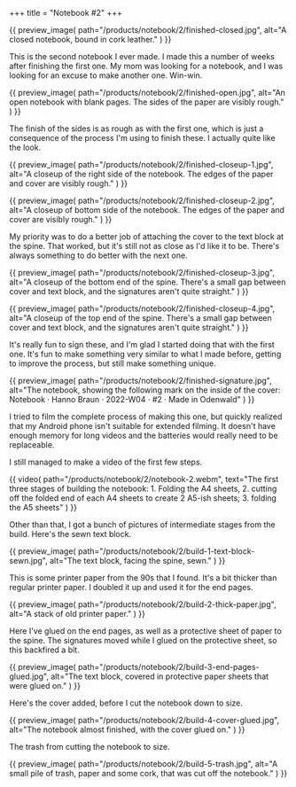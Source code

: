 +++
title = "Notebook #2"
+++

{{
    preview_image(
        path="/products/notebook/2/finished-closed.jpg",
        alt="A closed notebook, bound in cork leather."
    )
}}

This is the second notebook I ever made. I made this a number of weeks after finishing the first one. My mom was looking for a notebook, and I was looking for an excuse to make another one. Win-win.

{{
    preview_image(
        path="/products/notebook/2/finished-open.jpg",
        alt="An open notebook with blank pages. The sides of the paper are visibly rough."
    )
}}

The finish of the sides is as rough as with the first one, which is just a consequence of the process I'm using to finish these. I actually quite like the look.

{{
    preview_image(
        path="/products/notebook/2/finished-closeup-1.jpg",
        alt="A closeup of the right side of the notebook. The edges of the paper and cover are visibly rough."
    )
}}

{{
    preview_image(
        path="/products/notebook/2/finished-closeup-2.jpg",
        alt="A closeup of bottom side of the notebook. The edges of the paper and cover are visibly rough."
    )
}}

My priority was to do a better job of attaching the cover to the text block at the spine. That worked, but it's still not as close as I'd like it to be. There's always something to do better with the next one.

{{
    preview_image(
        path="/products/notebook/2/finished-closeup-3.jpg",
        alt="A closeup of the bottom end of the spine. There's a small gap between cover and text block, and the signatures aren't quite straight."
    )
}}

{{
    preview_image(
        path="/products/notebook/2/finished-closeup-4.jpg",
        alt="A closeup of the top end of the spine. There's a small gap between cover and text block, and the signatures aren't quite straight."
    )
}}

It's really fun to sign these, and I'm glad I started doing that with the first one. It's fun to make something very similar to what I made before, getting to improve the process, but still make something unique.

{{
    preview_image(
        path="/products/notebook/2/finished-signature.jpg",
        alt="The notebook, showing the following mark on the inside of the cover: Notebook · Hanno Braun · 2022-W04 · #2 · Made in Odenwald"
    )
}}

I tried to film the complete process of making this one, but quickly realized that my Android phone isn't suitable for extended filming. It doesn't have enough memory for long videos and the batteries would really need to be replaceable.

I still managed to make a video of the first few steps.

{{
    video(
        path="/products/notebook/2/notebook-2.webm",
        text="The first three stages of building the notebook: 1. Folding the A4 sheets, 2. cutting off the folded end of each A4 sheets to create 2 A5-ish sheets; 3. folding the A5 sheets"
    )
}}

Other than that, I got a bunch of pictures of intermediate stages from the build. Here's the sewn text block.

{{
    preview_image(
        path="/products/notebook/2/build-1-text-block-sewn.jpg",
        alt="The text block, facing the spine, sewn."
    )
}}

This is some printer paper from the 90s that I found. It's a bit thicker than regular printer paper. I doubled it up and used it for the end pages.

{{
    preview_image(
        path="/products/notebook/2/build-2-thick-paper.jpg",
        alt="A stack of old printer paper."
    )
}}

Here I've glued on the end pages, as well as a protective sheet of paper to the spine. The signatures moved while I glued on the protective sheet, so this backfired a bit.

{{
    preview_image(
        path="/products/notebook/2/build-3-end-pages-glued.jpg",
        alt="The text block, covered in protective paper sheets that were glued on."
    )
}}

Here's the cover added, before I cut the notebook down to size.

{{
    preview_image(
        path="/products/notebook/2/build-4-cover-glued.jpg",
        alt="The notebook almost finished, with the cover glued on."
    )
}}

The trash from cutting the notebook to size.

{{
    preview_image(
        path="/products/notebook/2/build-5-trash.jpg",
        alt="A small pile of trash, paper and some cork, that was cut off the notebook."
    )
}}
